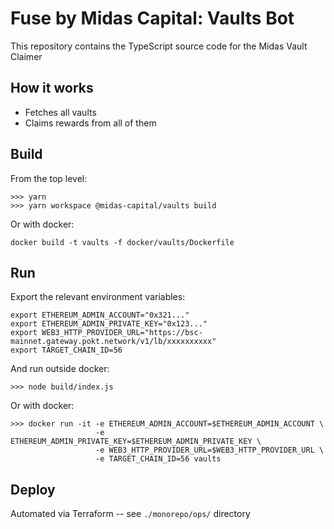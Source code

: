 # Fuse by Midas Capital: Vaults Bot

This repository contains the TypeScript source code for the Midas Vault Claimer

## How it works

- Fetches all vaults
- Claims rewards from all of them

## Build

From the top level:

```
>>> yarn
>>> yarn workspace @midas-capital/vaults build
```

Or with docker:

```
docker build -t vaults -f docker/vaults/Dockerfile
```

## Run

Export the relevant environment variables:

```
export ETHEREUM_ADMIN_ACCOUNT="0x321..."
export ETHEREUM_ADMIN_PRIVATE_KEY="0x123..."
export WEB3_HTTP_PROVIDER_URL="https://bsc-mainnet.gateway.pokt.network/v1/lb/xxxxxxxxxx"
export TARGET_CHAIN_ID=56
```

And run outside docker:

```
>>> node build/index.js
```

Or with docker:

```
>>> docker run -it -e ETHEREUM_ADMIN_ACCOUNT=$ETHEREUM_ADMIN_ACCOUNT \
                   -e ETHEREUM_ADMIN_PRIVATE_KEY=$ETHEREUM_ADMIN_PRIVATE_KEY \
                   -e WEB3_HTTP_PROVIDER_URL=$WEB3_HTTP_PROVIDER_URL \
                   -e TARGET_CHAIN_ID=56 vaults
```

## Deploy

Automated via Terraform -- see `./monorepo/ops/` directory
